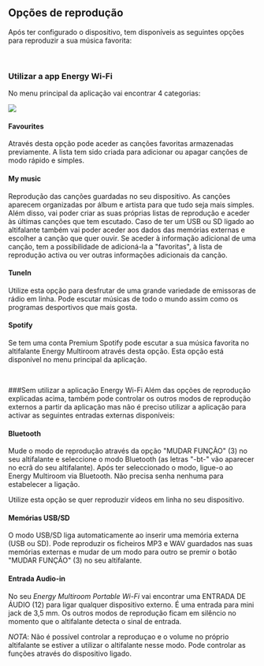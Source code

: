 ## Opções de reprodução
Após ter configurado o dispositivo, tem disponíveis as seguintes opções para reproduzir a sua música favorita:

<br/>

### Utilizar a app Energy Wi-Fi
No menu principal da aplicação vai encontrar 4 categorias:

![](http://static.energysistem.com/images/manuals/42677/56e83c069cf1e.jpg)

#### Favourites
Através desta opção pode aceder as canções favoritas armazenadas previamente. A lista tem sido criada para adicionar ou apagar canções de modo rápido e simples. 

#### My music
Reprodução das canções guardadas no seu dispositivo. As canções aparecem organizadas por álbum e artista para que tudo seja mais simples. Além disso, vai poder criar as suas próprias listas de reprodução e aceder às últimas canções que tem escutado. Caso de ter um USB ou SD ligado ao altifalante também vai poder aceder aos dados das memórias externas e escolher a canção que quer ouvir. Se aceder à informação adicional de uma canção, tem a possibilidade de adicioná-la a "favoritas", à lista de reprodução activa ou ver outras informações adicionais da canção.

#### TuneIn
Utilize esta opção para desfrutar de uma grande variedade de emissoras de rádio em linha. Pode escutar músicas de todo o mundo assim como os programas desportivos que mais gosta.

#### Spotify
Se tem uma conta Premium Spotify pode escutar a sua música favorita no altifalante Energy Multiroom através desta opção. Esta opção está disponível no menu principal da aplicação. 

<br/>

###Sem utilizar a aplicação Energy Wi-Fi 
Além das opções de reprodução explicadas acima, também pode controlar os outros modos de reprodução externos a partir da aplicação mas não é preciso utilizar a aplicação para activar as seguintes entradas externas disponíveis:

#### Bluetooth
Mude o modo de reprodução através da opção "MUDAR FUNÇÃO" (3) no seu altifalante e seleccione o modo Bluetooth (as letras "-bt-" vão aparecer no ecrã do seu altifalante). Após ter seleccionado o modo, ligue-o ao Energy Multiroom via Bluetooth. Não precisa senha nenhuma para estabelecer a ligação.

Utilize esta opção se quer reproduzir vídeos em linha no seu dispositivo. 

#### Memórias USB/SD
O modo USB/SD liga automaticamente ao inserir uma memória externa (USB ou SD). Pode reproduzir os ficheiros MP3 e WAV guardados nas suas memórias externas e mudar de um modo para outro se premir o botão "MUDAR FUNÇÃO" (3) no seu altifalante.

#### Entrada Audio-in
No seu *Energy Multiroom Portable Wi-Fi* vai encontrar uma ENTRADA DE ÁUDIO (12) para ligar qualquer dispositivo externo. É uma entrada para mini jack de 3,5 mm. Os outros modos de reprodução ficam em silêncio no momento que o altifalante detecta o sinal de entrada.

*NOTA*: Não é possível controlar a reproduçao e o volume no próprio altifalante se estiver a utilizar o altifalante nesse modo. Pode controlar as funções através do dispositivo ligado.


